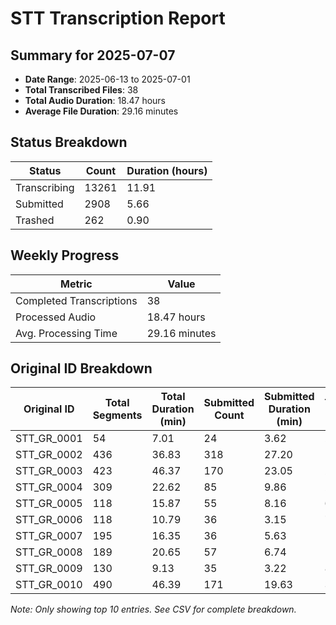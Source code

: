 # STT Transcription Report

## Summary for 2025-07-07

- **Date Range**: 2025-06-13 to 2025-07-01
- **Total Transcribed Files**: 38
- **Total Audio Duration**: 18.47 hours
- **Average File Duration**: 29.16 minutes

## Status Breakdown

| Status | Count | Duration (hours) |
|--------|-------|------------------|
| Transcribing | 13261 | 11.91 |
| Submitted | 2908 | 5.66 |
| Trashed | 262 | 0.90 |

## Weekly Progress

| Metric | Value |
|--------|-------|
| Completed Transcriptions | 38 |
| Processed Audio | 18.47 hours |
| Avg. Processing Time | 29.16 minutes |

## Original ID Breakdown

| Original ID | Total Segments | Total Duration (min) | Submitted Count | Submitted Duration (min) | Transcribing Count | Transcribing Duration (min) | Trashed Count | Trashed Duration (min) |
|-------------|---------------|----------------------|----------------|--------------------------|-------------------|----------------------------|--------------|--------------------------|
| STT_GR_0001 | 54 | 7.01 | 24 | 3.62 | 29 | 3.36 | 1 | 0.03 |
| STT_GR_0002 | 436 | 36.83 | 318 | 27.20 | 114 | 9.17 | 4 | 0.46 |
| STT_GR_0003 | 423 | 46.37 | 170 | 23.05 | 249 | 23.06 | 4 | 0.26 |
| STT_GR_0004 | 309 | 22.62 | 85 | 9.86 | 217 | 10.51 | 7 | 2.25 |
| STT_GR_0005 | 118 | 15.87 | 55 | 8.16 | 62 | 7.54 | 1 | 0.17 |
| STT_GR_0006 | 118 | 10.79 | 36 | 3.15 | 75 | 5.23 | 7 | 2.41 |
| STT_GR_0007 | 195 | 16.35 | 36 | 5.63 | 154 | 9.05 | 5 | 1.67 |
| STT_GR_0008 | 189 | 20.65 | 57 | 6.74 | 121 | 10.60 | 11 | 3.31 |
| STT_GR_0009 | 130 | 9.13 | 35 | 3.22 | 88 | 4.69 | 7 | 1.22 |
| STT_GR_0010 | 490 | 46.39 | 171 | 19.63 | 310 | 23.43 | 9 | 3.33 |

*Note: Only showing top 10 entries. See CSV for complete breakdown.*
